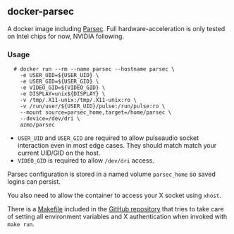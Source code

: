 ## docker-parsec

A docker image including [Parsec](https://www.parsecgaming.com). Full hardware-acceleration is only tested on Intel
chips for now, NVIDIA following.

### Usage

``` {.console}
  # docker run --rm --name parsec --hostname parsec \
    -e USER_UID=${USER_UID} \
    -e USER_GID=${USER_GID} \
    -e VIDEO_GID=${VIDEO_GID} \
    -e DISPLAY=unix${DISPLAY} \
    -v /tmp/.X11-unix:/tmp/.X11-unix:ro \
    -v /run/user/${USER_UID}/pulse:/run/pulse:ro \
    --mount source=parsec_home,target=/home/parsec \
    --device=/dev/dri \
    azmo/parsec
```

-   `USER_UID` and `USER_GID` are required to allow pulseaudio socket
    interaction even in most edge cases. They should match match your
    current UID/GID on the host.
-   `VIDEO_GID` is required to allow `/dev/dri` access.

Parsec configuration is stored in a named volume `parsec_home` so saved logins can persist.

You also need to allow the container to access your X socket using `xhost`.

There is a [Makefile](https://github.com/azmodude/docker-parsec/blob/master/Makefile) included in the
[GitHub repository](https://github.com/azmodude/docker-parsec) that tries to take care of setting all environment
variables and X authentication when invoked with `make run`.
